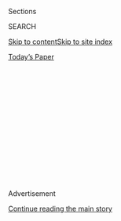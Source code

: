 <div id="app">

<div>

<div>

<div>

<div class="NYTAppHideMasthead css-1q2w90k e1suatyy0">

<div class="section css-ui9rw0 e1suatyy2">

<div class="css-eph4ug er09x8g0">

<div class="css-6n7j50">

</div>

<span class="css-1dv1kvn">Sections</span>

<div class="css-10488qs">

<span class="css-1dv1kvn">SEARCH</span>

</div>

[Skip to content](#site-content)[Skip to site
index](#site-index)

</div>

<div class="css-10698na e1huz5gh0">

</div>

</div>

<div id="masthead-bar-one" class="section hasLinks css-15hmgas e1csuq9d3">

<div class="css-uqyvli e1csuq9d0">

</div>

<div class="css-1uqjmks e1csuq9d1">

</div>

<div class="css-9e9ivx">

[](https://myaccount.nytimes.com/auth/login?response_type=cookie&client_id=vi)

</div>

<div class="css-1bvtpon e1csuq9d2">

[Today’s
Paper](https://www.nytimes.com/section/todayspaper)

</div>

</div>

</div>

</div>

<div data-aria-hidden="false">

<div id="site-content" data-role="main">

<div>

<div class="css-1aor85t" style="opacity:0.000000001;z-index:-1;visibility:hidden">

<div class="css-1hqnpie">

<div class="css-epjblv">

<span class="css-17xtcya">[Opinion](/section/opinion)</span><span class="css-x15j1o">|</span><span class="css-fwqvlz">Mitch
McConnell Could Rescue Millions. What Is He Waiting
For?</span>

</div>

<div class="css-k008qs">

<div class="css-1iwv8en">

<span class="css-18z7m18"></span>

<div>

</div>

</div>

<span class="css-1n6z4y">https://nyti.ms/30e0qJz</span>

<div class="css-1705lsu">

<div class="css-4xjgmj">

<div class="css-4skfbu" data-role="toolbar" data-aria-label="Social Media Share buttons, Save button, and Comments Panel with current comment count" data-testid="share-tools">

  - 
  - 
  - 
  - 
    
    <div class="css-6n7j50">
    
    </div>

  - 
  - 

</div>

</div>

</div>

</div>

</div>

</div>

<div id="NYT_TOP_BANNER_REGION" class="css-13pd83m">

</div>

<div id="top-wrapper" class="css-1sy8kpn">

<div id="top-slug" class="css-l9onyx">

Advertisement

</div>

[Continue reading the main
story](#after-top)

<div class="ad top-wrapper" style="text-align:center;height:100%;display:block;min-height:250px">

<div id="top" class="place-ad" data-position="top" data-size-key="top">

</div>

</div>

<div id="after-top">

</div>

</div>

<div>

<div class="css-v5btjw etb61u70">

<div class="css-v05ibm etb61u71">

[Opinion](/section/opinion)

</div>

</div>

<div id="sponsor-wrapper" class="css-1hyfx7x">

<div id="sponsor-slug" class="css-19vbshk">

Supported by

</div>

[Continue reading the main
story](#after-sponsor)

<div id="sponsor" class="ad sponsor-wrapper" style="text-align:center;height:100%;display:block">

</div>

<div id="after-sponsor">

</div>

</div>

<div class="css-186x18t">

</div>

<div class="css-1vkm6nb ehdk2mb0">

# Mitch McConnell Could Rescue Millions. What Is He Waiting For?

</div>

The economy is in dire shape. Millions of Americans are about to lose
federal aid. The Senate is going on vacation.

<div class="css-18e8msd">

<div class="css-vp77d3 epjyd6m0">

<div class="css-1baulvz">

By [<span class="css-1baulvz last-byline" itemprop="name">The Editorial
Board</span>](https://www.nytimes.com/interactive/opinion/editorialboard.html)

<div class="css-8atqhb">

The editorial board is a group of opinion journalists whose views are
informed by expertise, research, debate and certain longstanding ****
[values](https://www.nytimes.com/interactive/2018/opinion/editorialboard.html).
It is separate from the newsroom.

</div>

</div>

</div>

  - July 30,
    2020

  - 
    
    <div class="css-4xjgmj">
    
    <div class="css-d8bdto" data-role="toolbar" data-aria-label="Social Media Share buttons, Save button, and Comments Panel with current comment count" data-testid="share-tools">
    
      - 
      - 
      - 
      - 
        
        <div class="css-6n7j50">
        
        </div>
    
      - 
      - 
    
    </div>
    
    </div>

</div>

<div class="css-79elbk" data-testid="photoviewer-wrapper">

<div class="css-z3e15g" data-testid="photoviewer-wrapper-hidden">

</div>

<div class="css-1a48zt4 ehw59r15" data-testid="photoviewer-children">

![<span class="css-cnj6d5 e1z0qqy90" itemprop="copyrightHolder"><span class="css-1ly73wi e1tej78p0">Credit...</span><span><span>Illustration
by Michael Houtz; photograph by
Alamy</span></span></span>](https://static01.nyt.com/images/2020/07/31/opinion/30econ/30econ-articleLarge-v3.jpg?quality=75&auto=webp&disable=upscale)

</div>

</div>

</div>

<div class="section meteredContent css-1r7ky0e" name="articleBody" itemprop="articleBody">

<div class="css-1fanzo5 StoryBodyCompanionColumn">

<div class="css-53u6y8">

The worst economic news on Thursday was not the official announcement
that the American economy shrank at an annualized rate of [32.9
percent](https://www.nytimes.com/live/2020/07/30/business/stock-market-today-coronavirus?action=click&module=Top%20Stories&pgtype=Homepage)
in the second quarter of 2020 — a grim quantification of the pain caused
by the coronavirus pandemic.

No, the really bad news was the lack of action on Capitol Hill.

Congress needs to
[extend](https://www.nytimes.com/2020/03/27/us/politics/coronavirus-house-voting.html)
the emergency aid programs that were created in March to help Americans
endure a broad suspension of economic activity. Instead, even as the
pandemic rages on, Congress is allowing those aid programs to expire.

People who lost jobs during the pandemic have received $600 a week from
the federal government on top of standard unemployment benefits. For
many, the money is all that has [kept them from going
hungry](https://www.msn.com/en-us/finance/markets/almost-30-million-in-us-didn-e2-80-99t-have-enough-to-eat-last-week/ar-BB17ldBN)
and has allowed them to stay in their homes. It has prevented a
significant increase in the share of Americans [living in
poverty](https://www.nytimes.com/2020/06/21/us/politics/coronavirus-poverty.html).
But those payments end this week, even as unemployment remains at a
level last experienced during the Great Depression.

The federal government also is ending a moratorium on
[evictions](https://www.nytimes.com/2020/07/23/opinion/coronavirus-evictions-rent.html),
as well as a program that provides aid to small businesses.

</div>

</div>

<div class="css-1fanzo5 StoryBodyCompanionColumn">

<div class="css-53u6y8">

Among those pleading for aid that hasn’t come: state and local
governments starved of tax revenue. School districts that need money for
safety equipment. Hospitals caring for the victims of the pandemic.
Elections officials bracing for November.

The abject failure to act is not the fault of Congress in a collective
sense. House Democrats passed a serviceable [aid
bill](https://www.nytimes.com/2020/05/15/us/politics/house-simulus-vote.html)
more than two months ago. Responsibility for the current debacle rests
specifically and squarely on the shoulders of the Senate majority
leader, Mitch McConnell, Republican of Kentucky, and the other 52 Senate
Republicans.

From the moment Congress passed the last big coronavirus aid bill, in
March, it has been a matter of public record that the aid was going to
end in August.

For a time, there was reason to hope that the worst of the pandemic
could be over by now, too. But it has been clear for weeks that the
United States has failed to control the pandemic and that many Americans
still would need economic aid beyond July. Yet Mr. McConnell and his
caucus chose to spend the summer
[confirming](https://news.ballotpedia.org/2020/07/29/u-s-senate-confirms-hardy-to-u-s-district-court-for-the-western-district-of-pennsylvania/)
federal judges rather than confronting the crisis.

Only in recent days have Republicans belatedly begun a frantic effort to
devise a coherent response to the crisis. Like students who wait until
the night before an assignment is due, they have pleaded for more time
and asked if they could submit a part of the work. The nation will
suffer the consequences.

</div>

</div>

<div class="css-1fanzo5 StoryBodyCompanionColumn">

<div class="css-53u6y8">

Mr. McConnell put forward a proposal on Monday that included billions of
dollars for new F-35 jet fighters, but not a penny in aid for state and
local governments. In any event, it quickly became clear that many
Senate Republicans were not exactly on board. “There’s no consensus on
anything,”
[said](https://www.washingtonpost.com/us-policy/2020/07/29/trump-pushes-short-term-fix-unemployment-insurance-eviction-moratorium/)
Mr. McConnell’s deputy, Senator John Cornyn of Texas. Senator Josh
Hawley, Republican of Missouri,
[called](https://twitter.com/alexanderbolton/status/1288177098839003136)
the proposal “a mess.”

Lawmaking is laborious and rarely proceeds in a straight line. If the
calendar still said June, there would be less reason to worry about
these convolutions.

But behaving in late July as if it were still June is a recipe for
disaster.

Even with the infusion of trillions of dollars in federal aid since
March, many Americans are struggling to ride out the crisis. Almost 40
million people do not expect to be able to make their next rent or
mortgage payment. Almost 30 million Americans
[said](https://www.bloomberg.com/news/articles/2020-07-29/almost-30-million-in-u-s-didn-t-have-enough-to-eat-last-week#:~:text=Food%20insecurity%20for%20U.S.%20households,seven%20days%20through%20July%2021.)
they did not have enough to eat during the week ending July 21. Last
week, for the 19th straight week, [more
than](https://www.washingtonpost.com/business/2020/07/09/another-13-million-people-applied-new-jobless-benefits-last-week-pandemics-toll-economy-continued/)
a million people filed fresh claims for unemployment benefits.

Grim as those numbers may be, the United States is on the verge of an
even deeper crisis.

Ernie Tedeschi, an economist at Evercore ISI, a financial research firm,
[estimates](https://twitter.com/ernietedeschi/status/1283834505627865088)
that failing to resume the federal unemployment payments would cause a
drop in consumer spending large enough to eliminate about 1.7 million
jobs — roughly the magnitude of job losses during the recessions of the
early 1990s and the early 2000s.

Britt Coundiff of Indianapolis is living on unemployment benefits after
losing her job at an art-house cinema. Without the federal payments,
she’ll be left with a weekly state payment of $193. She told [Talmon
Joseph
Smith](https://www.nytimes.com/2020/07/22/opinion/sunday/unemployment-supplement-congress.html)
of The Times, “With two kids and rent and groceries, that is not enough
for us to survive.”

On Thursday, Senate Republicans proposed an inadequate stopgap: a narrow
extension of supplemental unemployment benefits. Instead of continuing
the $600 weekly payments, however, Republicans proposed cutting the sum
to $200 a week, through the end of the year. That would replace only a
portion of the income of the average unemployed worker, which is
reasonable in normal times; it encourages people to find jobs. But in
the midst of a pandemic, with few jobs available, the benefit cut is an
act of pointless cruelty.

Democrats refused to accept the proposal, and Republicans refused to do
anything more.

The result: More than 20 million unemployed Americans are about to lose
$600 a week. They need the money. They can’t find jobs. And the Senate
is leaving for vacation.

</div>

</div>

<div class="css-1fanzo5 StoryBodyCompanionColumn">

<div class="css-53u6y8">

President Trump is not helping. The administration fought for the
inclusion of a
[payroll](https://www.nytimes.com/2020/07/23/business/payroll-tax-cut-trump-recession.html)
tax cut — a proposal so patently misguided that it forced Senate
Republicans into the rare position of opposing a tax cut. It asked
Republicans to include
[funding](https://www.nytimes.com/2020/07/28/us/politics/republicans-trump-fbi-building-virus-relief-bill.html)
for a new F.B.I. headquarters. It backed the inclusion of billions of
dollars in new military spending, partly to replace money Mr. Trump
diverted for construction of his border wall.

One thing Mr. Trump has not fought for is aid for Americans in need.

But Mr. Trump is not a member of the Senate. He does not have the power
to prevent Senate Republicans from doing their jobs. That responsibility
is theirs alone.

</div>

</div>

<div>

</div>

<div class="css-1fanzo5 StoryBodyCompanionColumn">

<div class="css-53u6y8">

*The Times is committed to publishing* [*a diversity of
letters*](https://www.nytimes.com/2019/01/31/opinion/letters/letters-to-editor-new-york-times-women.html)
*to the editor. We’d like to hear what you think about this or any of
our articles. Here are some*
[*tips*](https://help.nytimes.com/hc/en-us/articles/115014925288-How-to-submit-a-letter-to-the-editor)*.
And here’s our email:*
[*letters@nytimes.com*](mailto:letters@nytimes.com)*.*

*Follow The New York Times Opinion section on*
[*Facebook*](https://www.facebook.com/nytopinion)*,* [*Twitter
(@NYTopinion)*](http://twitter.com/NYTOpinion) *and*
[*Instagram*](https://www.instagram.com/nytopinion/)*.*

</div>

</div>

</div>

<div>

</div>

<div>

</div>

<div>

</div>

<div>

<div id="bottom-wrapper" class="css-1ede5it">

<div id="bottom-slug" class="css-l9onyx">

Advertisement

</div>

[Continue reading the main
story](#after-bottom)

<div id="bottom" class="ad bottom-wrapper" style="text-align:center;height:100%;display:block;min-height:90px">

</div>

<div id="after-bottom">

</div>

</div>

</div>

</div>

</div>

## Site Index

<div>

</div>

## Site Information Navigation

  - [© <span>2020</span> <span>The New York Times
    Company</span>](https://help.nytimes.com/hc/en-us/articles/115014792127-Copyright-notice)

<!-- end list -->

  - [NYTCo](https://www.nytco.com/)
  - [Contact
    Us](https://help.nytimes.com/hc/en-us/articles/115015385887-Contact-Us)
  - [Work with us](https://www.nytco.com/careers/)
  - [Advertise](https://nytmediakit.com/)
  - [T Brand Studio](http://www.tbrandstudio.com/)
  - [Your Ad
    Choices](https://www.nytimes.com/privacy/cookie-policy#how-do-i-manage-trackers)
  - [Privacy](https://www.nytimes.com/privacy)
  - [Terms of
    Service](https://help.nytimes.com/hc/en-us/articles/115014893428-Terms-of-service)
  - [Terms of
    Sale](https://help.nytimes.com/hc/en-us/articles/115014893968-Terms-of-sale)
  - [Site
    Map](https://spiderbites.nytimes.com)
  - [Help](https://help.nytimes.com/hc/en-us)
  - [Subscriptions](https://www.nytimes.com/subscription?campaignId=37WXW)

</div>

</div>

</div>

</div>
